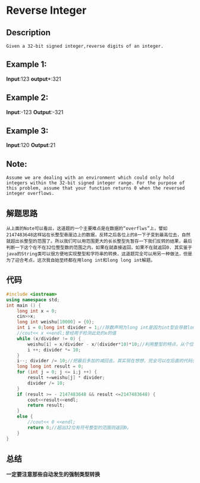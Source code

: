 # Reverse Integer
## Description
`Given a 32-bit signed integer,reverse digits of an integer.`
## Example 1:
  **Input**:123
  **output***:321
## Example 2:
   **Input**:-123
   **Output**:-321
 ## Example 3:
   **Input**:120
   **Output**:21
## Note:
   `Assume we are dealing with an environment which could only hold integers within the 32-bit signed integer range. For the purpose of this problem, assume that your function returns 0 when the reversed integer overflows. `
## 解题思路
`从上面的Note可以看出，这道题的一个主要难点是在数据的“overflws”上，譬如2147483648这样站在长整型悬崖边上的数据，反转之后各位上的8一下子变到最高位去，自然就超出长整型的范围了。所以我们可以用范围更大的长长整型先暂存一下我们反转的结果，最后判断一下这个在不在32位整型数的范围之内，如果在就直接返回，如果不在就返回0.
其实鉴于java的String类可以很方便地实现整型和字符串的转换，这道题完全可以用另一种做法，但是为了迎合考点，这次我自始至终都在用long int和long long int解题。
`
## 代码
[^footnote]:（后来想起原来我这道题用的c++）
```c++
#include <iostream>
using namespace std;
int main () {
	long int x = 0;
	cin>>x;
	long int weishu[10000] = {0};
	int i = 0;long int divider = 1;//除数声明为long int是因为int型会导致long int的x被强转为int从而出现数据溢出，报错被除数为0的情况。
	//cout<< x <<endl;曾经用于检测此处的x的值
	while (x/divider != 0) {
		weishu[i] = x/divider - x/(divider*10)*10;//利用整型的特点，从个位开始依次获得每一位的数
		i ++; divider *= 10;
	}
	i--; divider /= 10;//把最后多加的减回去，其实现在想想，完全可以在后面的代码里把"<="换成"<"，把"divider /= 10"移动到循环开头来简化代码。
	long long int result = 0;
	for (int j = 0; j <= i;j ++) {
		result +=weishu[j] * divider;
		divider /= 10;
	}
	if (result >= - 2147483648 && result <=2147483648) {
		cout<<result<<endl;
		return result;
	}
	else {
		//cout<< 0 <<endl;
		return 0;//超出32位有符号整型的范围则返回0。
	}
}
```
## 总结
**一定要注意那些自动发生的强制类型转换**
